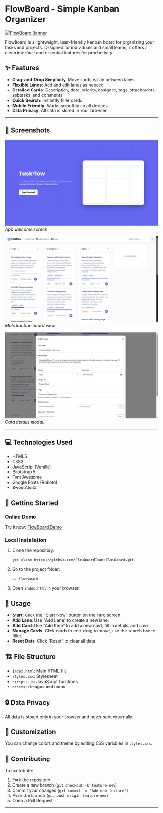 # FlowBoard - Simple Kanban Organizer

[![FlowBoard Banner](https://img.shields.io/badge/FlowBoard-Kanban%20Organizer-green)](https://taskflowapp.pages.dev/)

FlowBoard is a lightweight, user-friendly kanban board for organizing your tasks and projects. Designed for individuals and small teams, it offers a clean interface and essential features for productivity.

## ✨ Features

- **Drag-and-Drop Simplicity**: Move cards easily between lanes
- **Flexible Lanes**: Add and edit lanes as needed
- **Detailed Cards**: Description, date, priority, assignee, tags, attachments, subtasks, and comments
- **Quick Search**: Instantly filter cards
- **Mobile Friendly**: Works smoothly on all devices
- **Data Privacy**: All data is stored in your browser

---

## 📸 Screenshots
![FlowBoard](assets/landing.png)
*App welcome screen.*

![FlowBoard Board View](assets/board-view.png)
*Main kanban board view.*

![Card Detail Modal](assets/task-detail.png)
*Card details modal.*

---

## 💻 Technologies Used

- HTML5
- CSS3
- JavaScript (Vanilla)
- Bootstrap 5
- Font Awesome
- Google Fonts (Roboto)
- SweetAlert2

## 🚀 Getting Started

### Online Demo

Try it now: [FlowBoard Demo](https://taskflowapp.pages.dev/)

### Local Installation

1. Clone the repository:
   ```bash
   git clone https://github.com/FlowBoardTeam/FlowBoard.git
   ```
2. Go to the project folder:
   ```bash
   cd flowboard
   ```
3. Open `index.html` in your browser.

## 📱 Usage

- **Start**: Click the "Start Now" button on the intro screen.
- **Add Lane**: Use "Add Lane" to create a new lane.
- **Add Card**: Use "Add Item" to add a new card, fill in details, and save.
- **Manage Cards**: Click cards to edit, drag to move, use the search box to filter.
- **Reset Data**: Click "Reset" to clear all data.

## 🏗️ File Structure

- `index.html`: Main HTML file
- `styles.css`: Stylesheet
- `scripts.js`: JavaScript functions
- `assets/`: Images and icons

## 🔒 Data Privacy

All data is stored only in your browser and never sent externally.

## 🔧 Customization

You can change colors and theme by editing CSS variables in `styles.css`.

## 🤝 Contributing

To contribute:
1. Fork the repository
2. Create a new branch (`git checkout -b feature-new`)
3. Commit your changes (`git commit -m 'Add new feature'`)
4. Push the branch (`git push origin feature-new`)
5. Open a Pull Request


---